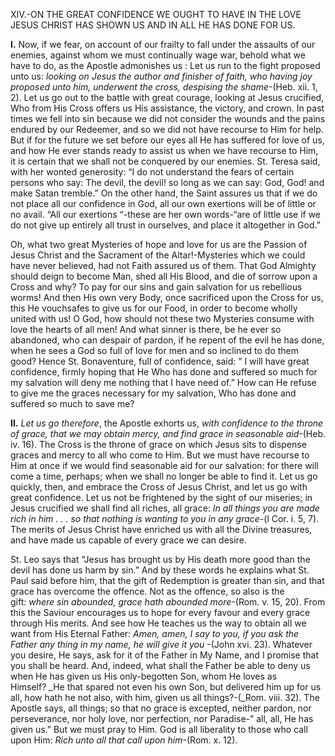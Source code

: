 
XIV.-ON THE GREAT CONFIDENCE WE OUGHT TO HAVE IN THE LOVE JESUS CHRIST HAS SHOWN US AND IN ALL HE HAS DONE FOR US.

**I\.** Now, if we fear, on account of our frailty to fall under the assaults of our enemies, against whom we must continually wage war, behold what we have to do, as the Apostle admonishes us : Let us run to the fight proposed unto us: _looking on Jesus the author and finisher of faith, who having joy proposed unto him, underwent the cross, despising the shame_-(Heb. xii. 1, 2). Let us go out to the battle with great courage, looking at Jesus crucified, Who from His Cross offers us His assistance, the victory, and crown. In past times we fell into sin because we did not consider the wounds and the pains endured by our Redeemer, and so we did not have recourse to Him for help. But if for the future we set before our eyes all He has suffered for love of us, and how He ever stands ready to assist us when we have recourse to Him, it is certain that we shall not be conquered by our enemies. St. Teresa said, with her wonted generosity: “I do not understand the fears of certain persons who say: The devil, the devil! so long as we can say: God, God! and make Satan tremble.” On the other hand, the Saint assures us that if we do not place all our confidence in God, all our own exertions will be of little or no avail. “All our exertions “-these are her own words-“are of little use if we do not give up entirely all trust in ourselves, and place it altogether in God.”

Oh, what two great Mysteries of hope and love for us are the Passion of Jesus Christ and the Sacrament of the Altar!-Mysteries which we could have never believed, had not Faith assured us of them. That God Almighty should deign to become Man, shed all His Blood, and die of sorrow upon a Cross and why? To pay for our sins and gain salvation for us rebellious worms! And then His own very Body, once sacrificed upon the Cross for us, this He vouchsafes to give us for our Food, in order to become wholly united with us! O God, how should not these two Mysteries consume with love the hearts of all men! And what sinner is there, be he ever so abandoned, who can despair of pardon, if he repent of the evil he has done, when he sees a God so full of love for men and so inclined to do them good? Hence St. Bonaventure, full of confidence, said: ” I will have great confidence, firmly hoping that He Who has done and suffered so much for my salvation will deny me nothing that I have need of.” How can He refuse to give me the graces necessary for my salvation, Who has done and suffered so much to save me?

**II\.** _Let us go therefore_, the Apostle exhorts us, _with confidence to the throne of grace, that we may obtain mercy, and find grace in seasonable aid_-(Heb. iv. 16). The Cross is the throne of grace on which Jesus sits to dispense graces and mercy to all who come to Him. But we must have recourse to Him at once if we would find seasonable aid for our salvation: for there will come a time, perhaps; when we shall no longer be able to find it. Let us go quickly, then, and embrace the Cross of Jesus Christ, and let us go with great confidence. Let us not be frightened by the sight of our miseries; in Jesus crucified we shall find all riches, all grace: _In all things you are made rich in him . . . so that nothing is wanting to you in any grace_-(l Cor. i. 5, 7). The merits of Jesus Christ have enriched us with all the Divine treasures, and have made us capable of every grace we can desire.

St. Leo says that “Jesus has brought us by His death more good than the devil has done us harm by sin.” And by these words he explains what St. Paul said before him, that the gift of Redemption is greater than sin, and that grace has overcome the offence. Not as the offence, so also is the gift: _where sin abounded, grace hath abounded more_-(Rom. v. 15, 20). From this the Saviour encourages us to hope for every favour and every grace through His merits. And see how He teaches us the way to obtain all we want from His Eternal Father: _Amen, amen, I say to you, if you ask the Father any thing in my name, he will give it you_ -(John xvi. 23). Whatever you desire, He says, ask for it of the Father in My Name, and I promise that you shall be heard. And, indeed, what shall the Father be able to deny us when He has given us His only-begotten Son, whom He loves as Himself? _He that spared not even his own Son, but delivered him up for us all, how hath he not also, with him, given us all things?-(_Rom. viii. 32). The Apostle says, all things; so that no grace is excepted, neither pardon, nor perseverance, nor holy love, nor perfection, nor Paradise-” all, all, He has given us.” But we must pray to Him. God is all liberality to those who call upon Him: _Rich unto all that call upon him_-(Rom. x. 12).


